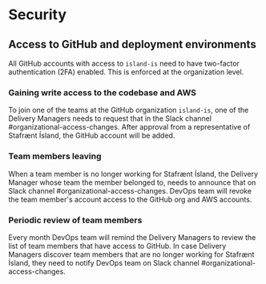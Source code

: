 # Security

## Access to GitHub and deployment environments

All GitHub accounts with access to `island-is` need to have two-factor authentication (2FA) enabled. This is enforced at the organization level.

### Gaining write access to the codebase and AWS

To join one of the teams at the GitHub organization `island-is`, one of the Delivery Managers needs to request that in the Slack channel #organizational-access-changes. After approval from a representative of Stafrænt Ísland, the GitHub account will be added.

### Team members leaving

When a team member is no longer working for Stafrænt Ísland, the Delivery Manager whose team the member belonged to, needs to announce that on Slack channel #organizational-access-changes. DevOps team will revoke the team member's account access to the GitHub org and AWS accounts.

### Periodic review of team members

Every month DevOps team will remind the Delivery Managers to review the list of team members that have access to GitHub. In case Delivery Managers discover team members that are no longer working for Stafrænt Ísland, they need to notify DevOps team on Slack channel #organizational-access-changes.
